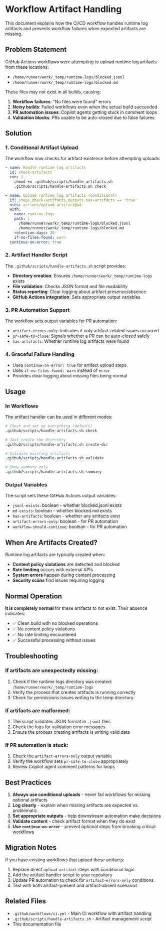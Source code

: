 # Workflow Artifact Handling

This document explains how the CI/CD workflow handles runtime log artifacts and prevents workflow failures when expected artifacts are missing.

## Problem Statement

GitHub Actions workflows were attempting to upload runtime log artifacts from these locations:
- `/home/runner/work/_temp/runtime-logs/blocked.jsonl`
- `/home/runner/work/_temp/runtime-logs/blocked.md`

These files may not exist in all builds, causing:
1. **Workflow failures**: "No files were found" errors
2. **Noisy builds**: Failed workflows even when the actual build succeeded
3. **PR automation issues**: Copilot agents getting stuck in comment loops
4. **Validation blocks**: PRs unable to be auto-closed due to false failures

## Solution

### 1. Conditional Artifact Upload

The workflow now checks for artifact existence before attempting uploads:

```yaml
- name: Handle runtime log artifacts
  id: check-artifacts
  run: |
    chmod +x .github/scripts/handle-artifacts.sh
    .github/scripts/handle-artifacts.sh check

- name: Upload runtime log artifacts (conditional)
  if: steps.check-artifacts.outputs.has-artifacts == 'true'
  uses: actions/upload-artifact@v4
  with:
    name: runtime-logs
    path: |
      /home/runner/work/_temp/runtime-logs/blocked.jsonl
      /home/runner/work/_temp/runtime-logs/blocked.md
    retention-days: 30
    if-no-files-found: warn
  continue-on-error: true
```

### 2. Artifact Handler Script

The `.github/scripts/handle-artifacts.sh` script provides:

- **Directory creation**: Ensures `/home/runner/work/_temp/runtime-logs` exists
- **File validation**: Checks JSON format and file readability
- **Status reporting**: Clear logging about artifact presence/absence
- **GitHub Actions integration**: Sets appropriate output variables

### 3. PR Automation Support

The workflow sets output variables for PR automation:

- `artifact-errors-only`: Indicates if only artifact-related issues occurred
- `pr-safe-to-close`: Signals whether a PR can be auto-closed safely
- `has-artifacts`: Whether runtime log artifacts were found

### 4. Graceful Failure Handling

- Uses `continue-on-error: true` for artifact upload steps
- Uses `if-no-files-found: warn` instead of `error`
- Provides clear logging about missing files being normal

## Usage

### In Workflows

The artifact handler can be used in different modes:

```bash
# Check and set up everything (default)
.github/scripts/handle-artifacts.sh check

# Just create the directory
.github/scripts/handle-artifacts.sh create-dir

# Validate existing artifacts
.github/scripts/handle-artifacts.sh validate

# Show summary only
.github/scripts/handle-artifacts.sh summary
```

### Output Variables

The script sets these GitHub Actions output variables:

- `jsonl-exists`: boolean - whether blocked.jsonl exists
- `md-exists`: boolean - whether blocked.md exists  
- `has-artifacts`: boolean - whether any artifacts exist
- `artifact-errors-only`: boolean - for PR automation
- `workflow-should-continue`: boolean - for PR automation

## When Are Artifacts Created?

Runtime log artifacts are typically created when:

- **Content policy violations** are detected and blocked
- **Rate limiting** occurs with external APIs
- **System errors** happen during content processing
- **Security scans** find issues requiring logging

## Normal Operation

**It is completely normal** for these artifacts to not exist. Their absence indicates:

- ✅ Clean build with no blocked operations
- ✅ No content policy violations
- ✅ No rate limiting encountered
- ✅ Successful processing without issues

## Troubleshooting

### If artifacts are unexpectedly missing:

1. Check if the runtime logs directory was created: `/home/runner/work/_temp/runtime-logs`
2. Verify the process that creates artifacts is running correctly
3. Check for permissions issues writing to the temp directory

### If artifacts are malformed:

1. The script validates JSON format in `.jsonl` files
2. Check the logs for validation error messages
3. Ensure the process creating artifacts is writing valid data

### If PR automation is stuck:

1. Check the `artifact-errors-only` output variable
2. Verify the workflow sets `pr-safe-to-close` appropriately
3. Review Copilot agent comment patterns for loops

## Best Practices

1. **Always use conditional uploads** - never fail workflows for missing optional artifacts
2. **Log clearly** - explain when missing artifacts are expected vs. problematic  
3. **Set appropriate outputs** - help downstream automation make decisions
4. **Validate content** - check artifact format when they do exist
5. **Use `continue-on-error`** - prevent optional steps from breaking critical workflows

## Migration Notes

If you have existing workflows that upload these artifacts:

1. Replace direct `upload-artifact` steps with conditional logic
2. Add the artifact handler script to your repository
3. Update PR automation to check for `artifact-errors-only` conditions
4. Test with both artifact-present and artifact-absent scenarios

## Related Files

- `.github/workflows/ci.yml` - Main CI workflow with artifact handling
- `.github/scripts/handle-artifacts.sh` - Artifact management script
- This documentation file